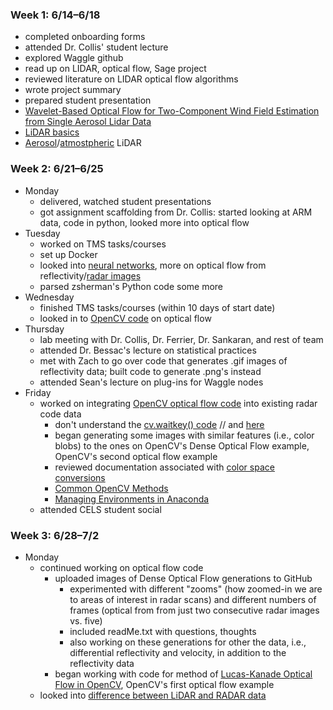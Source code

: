 ### Week 1: 6/14–6/18
- completed onboarding forms
- attended Dr. Collis' student lecture
- explored Waggle github
- read up on LIDAR, optical flow, Sage project
- reviewed literature on LIDAR optical flow algorithms
- wrote project summary
- prepared student presentation
- [Wavelet-Based Optical Flow for Two-Component Wind Field Estimation from Single Aerosol Lidar Data](https://journals.ametsoc.org/view/journals/atot/32/10/jtech-d-15-0010_1.xml)
- [LiDAR basics](https://www.neonscience.org/resources/learning-hub/tutorials/lidar-basics)
- [Aerosol](https://airbornescience.nasa.gov/instrument/Aerosol%20Lidar)/[atmostpheric](https://en.wikipedia.org/wiki/Atmospheric_lidar) LiDAR

### Week 2: 6/21–6/25
- Monday
    - delivered, watched student presentations
    - got assignment scaffolding from Dr. Collis: started looking at ARM data, code in python, looked more into optical flow
- Tuesday
    - worked on TMS tasks/courses
    - set up Docker
    - looked into [neural networks](https://www.youtube.com/watch?v=aircAruvnKk), more on optical flow from reflectivity/[radar images](https://www.scitepress.org/papers/2011/33326/33326.pdf)
    - parsed zsherman's Python code some more
- Wednesday
    - finished TMS tasks/courses (within 10 days of start date)
    - looked in to [OpenCV code](https://docs.opencv.org/3.4/d4/dee/tutorial_optical_flow.html) on optical flow
- Thursday
    - lab meeting with Dr. Collis, Dr. Ferrier, Dr. Sankaran, and rest of team
    - attended Dr. Bessac's lecture on statistical practices
    - met with Zach to go over code that generates .gif images of reflectivity data; built code to generate .png's instead
    - attended Sean's lecture on plug-ins for Waggle nodes
- Friday
    - worked on integrating [OpenCV optical flow code](https://docs.opencv.org/3.4/d4/dee/tutorial_optical_flow.html) into existing radar code data
        - don't understand the [cv.waitkey() code](https://stackoverflow.com/questions/35372700/whats-0xff-for-in-cv2-waitkey1) // and [here](https://technicalmasterblog.wordpress.com/2019/07/03/whats-0xff-for-in-cv2-waitkey1/)
        - began generating some images with similar features (i.e., color blobs) to the ones on OpenCV's Dense Optical Flow example, OpenCV's second optical flow example
        - reviewed documentation associated with [color space conversions](https://docs.opencv.org/3.4/d8/d01/group__imgproc__color__conversions.html)
        - [Common OpenCV Methods](https://medium.com/analytics-vidhya/top-5-inevitable-methods-for-beginners-in-opencv-using-python-9ff8e7ddb5ae)
        - [Managing Environments in Anaconda](https://conda.io/projects/conda/en/latest/user-guide/tasks/manage-environments.html#creating-an-environment-with-commands)
    - attended CELS student social

### Week 3: 6/28–7/2
- Monday
  - continued working on optical flow code
       - uploaded images of Dense Optical Flow generations to GitHub
            - experimented with different "zooms" (how zoomed-in we are to areas of interest in radar scans) and different numbers of frames (optical from from just two consecutive radar images vs. five) 
            - included readMe.txt with questions, thoughts
            - also working on these generations for other the data, i.e., differential reflectivity and velocity, in addition to the reflectivity data
       - began working with code for method of [Lucas-Kanade Optical Flow in OpenCV](https://docs.opencv.org/3.4/d4/dee/tutorial_optical_flow.html), OpenCV's first optical flow example 
   - looked into [difference between LiDAR and RADAR data](https://www.yellowscan-lidar.com/knowledge/lidar-vs-radar/)
